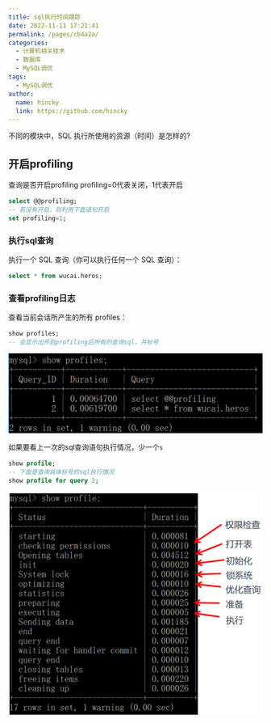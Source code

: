 ```yaml
---
title: sql执行时间跟踪
date: 2022-11-11 17:21:41
permalink: /pages/cb4a2a/
categories:
  - 计算机相关技术
  - 数据库
  - MySQL调优
tags:
  - MySQL调优
author: 
  name: hincky
  link: https://github.com/hincky
---
```



不同的模块中，SQL 执行所使用的资源（时间）是怎样的?

## 开启profiling

查询是否开启profiling  profiling=0代表关闭，1代表开启

```sql
select @@profiling;
-- 若没有开启，则利用下面语句开启
set profiling=1;
```

### 执行sql查询

执行一个 SQL 查询（你可以执行任何一个 SQL 查询）：
```sql
select * from wucai.heros;
```

### 查看profiling日志

查看当前会话所产生的所有 profiles：

```sql
show profiles;
-- 会显示出开启profiling后所有的查询sql，并标号
```
![](img/show-profiles.png)


如果要看上一次的sql查询语句执行情况，少一个`s`
```sql
show profile;
-- 下面是查询具体标号的sql执行情况
show profile for query 2;
```
![](img/show-profile.png)













